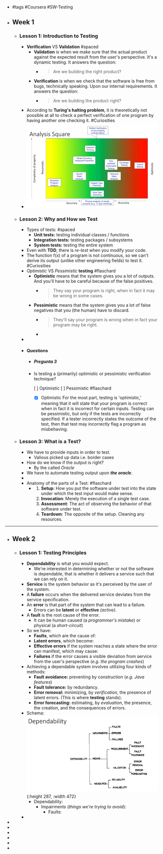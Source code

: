 - #tags #Coursera #SW-Testing
- ## Week 1
	- ### Lesson 1: Introduction to Testing
		- **Verification** VS **Validation** #spaced
			- **Validation** is when we make sure that the actual product against the expected result from the user's perspective. It's a dynamic testing. It answers the question:
				- > Are we building the right product?
			- **Verification** is when we check that the software is free from bugs, technically speaking. Upon our internal requirements. It answers the question:
				- > Are we building the product right?
		- According to **Turing's halting problem**, it is theoretically not possible at all to check a perfect verification of one program by having another one checking it. #Curiosities
		- ![image.png](../assets/image_1659351422358_0.png)
	- ### Lesson 2: Why and How we Test
		- Types of tests: #spaced
			- **Unit tests:** testing individual classes / functions
			- **Integration tests:** testing packages / subsystems
			- **System tests:** testing the entire system
		- Even with **TDD**, there is *re-test* when you modify your code.
		- The function f(x) of a program is not continuous, so we can't derive its output (unlike other engineering fields) to test it. #Curiosities
		- *Optimistic* VS *Pessimistic* **testing** #flaschard
			- **Optimistic** means that the system gives you a lot of outputs. And you'll have to be careful because of the false positives.
				- > They say your program is right, when in fact it may be wrong in some cases.
			- **Pessimistic** means that the system gives you a lot of false negatives that you (the human) have to discard.
				- > They'll say your program is wrong when in fact your program may be right.
				-
		-
		- #### Questions
			- ##### Pregunta 3
			- Is testing a (primarily) optimistic or pessimistic verification technique?
			  
			  [ ] Optimistic
			  [ ] Pessimistic
			  #flaschard
				- [X] Optimistic
				  For the most part, testing is 'optimistic,' meaning that it will state that your program is correct when in fact it is incorrect for certain inputs.  Testing can be pessimistic, but only if the tests are incorrectly specified. If a tester incorrectly states the outcome of the test, then that test may incorrectly flag a program as misbehaving.
	- ### Lesson 3: What is a Test?
		- We have to provide inputs in order to test.
			- Valious picked up data i.e. border cases
		- How do we know if the output is right?
			- By the called *Oracle*
		- We have to automate testing output upon ***the oracle***.
		-
		- Anatomy of the parts of a Test: #flaschard
			- 1. **Setup**: How you put the software under test into the state under which the test input would make sense.
			  2. **Invocation**: Merely the execution of a single test case.
			  3. **Assessment**: The act of observing the behavior of that software under test.
			  4. **Teardown**: The opposite of the setup. Cleaning any resources.
- ---
- ## Week 2
	- ### Lesson 1: Testing Principles
		- **Dependability** is what you would expect.
			- We're interested in determining whether or not the software is dependable, that is whether it delivers a service such that we can rely on it.
		- **Service** is the system behavior as it's perceived by the user of the system.
		- A **failure** occurs when the delivered service deviates from the service specification.
		- An **error** is that part of the system that can lead to a failure.
			- Errors can be **latent** or **effective** *(active)*.
		- A **fault** is the root cause of the error.
			- It can be human caused (a *programmer's mistake*) or physical (a *short-circuit*)
		- So we have:
			- **Faults**, which are the cause of:
			- **Latent errors**, which become:
			- **Effective errors** if the system reaches a state where the error can manifest, which may cause:
			- **Failures** if the error causes a visible deviation from service from the user's perspective (*e.g. the program crashes*)
		- Achieving a dependable system involves utilizing four kinds of methods:
			- **Fault avoidance:** preventing by construction (*e.g. Java features*)
			- **Fault tolerance:** by redundancy.
			- **Error removal:** minimizing, by *verification*, the presence of latent errors. (This is where **testing** stands).
			- **Error forecasting:** estimating, by *evaluation*, the presence, the creation, and the consequences of errors.
		- Schema: ![image.png](../assets/image_1659425066865_0.png){:height 287, :width 472}
			- Dependability:
				- Impairments (*things we're trying to avoid*):
					- Faults:
		-
-
-
-
-
-
-